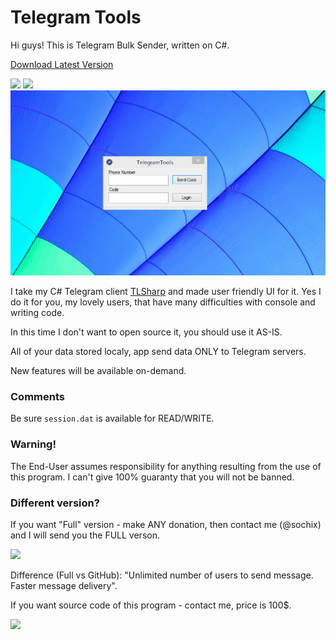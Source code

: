 # Telegram Tools

Hi guys! This is Telegram Bulk Sender, written on C#. 

<a href="https://github.com/sochix/telegram-tools/raw/master/TelegramTools-1.0.0.zip">Download Latest Version</a>

<a href="https://www.paypal.me/IPirozhenko" title="Support project"><img src="https://img.shields.io/badge/Support%20project-paypal-brightgreen.svg"></a>
<a href="https://github.com/sochix/TLSharp" title="TLSharp"><img src="https://img.shields.io/badge/TLSharp-1.0.0.0-brightgreen.svg"></a>
<img src="demo.gif">

I take my C# Telegram client [TLSharp](https://github.com/sochix/TLSharp) and made user friendly UI for it. Yes I do it for you, my lovely users, that have many difficulties with console and writing code.

In this time I don't want to open source it, you should use it AS-IS.

All of your data stored localy, app send data ONLY to Telegram servers.

New features will be available on-demand.

### Comments
Be sure `session.dat` is available for READ/WRITE. 

### Warning!
The End-User assumes responsibility for anything resulting from the use of this program. I can't give 100% guaranty that you will not be banned.

### Different version?
If you want "Full" version - make ANY donation, then contact me (@sochix) and I will send you the FULL verson.

<a href="https://www.paypal.me/IPirozhenko/5USD" title="Support project"><img src="https://img.shields.io/badge/Support%20project-paypal-brightgreen.svg"></a>

Difference (Full vs GitHub): "Unlimited number of users to send message. Faster message delivery".

If you want source code of this program - contact me, price is 100$.

<img src="http://lionscrayons.com/upload/Shut-up-and-take-my-money.jpg">
